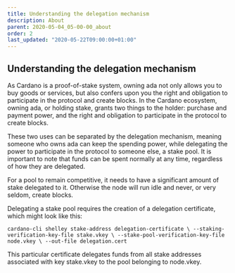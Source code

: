 ```yaml
---
title: Understanding the delegation mechanism
description: About
parent: 2020-05-04_05-00-00_about
order: 2
last_updated: "2020-05-22T09:00:00+01:00"
---
```

## Understanding the delegation mechanism

As Cardano is a proof-of-stake system, owning ada not only allows you to buy goods or services, but also confers upon you the right and obligation to participate in the protocol and create blocks. In the Cardano ecosystem, owning ada, or holding stake, grants two things to the holder: purchase and payment power, and the right and obligation to participate in the protocol to create blocks.

These two uses can be separated by the delegation mechanism, meaning someone who owns ada can keep the spending power, while delegating the power to participate in the protocol to someone else, a stake pool. It is important to note that funds can be spent normally at any time, regardless of how they are delegated.

For a pool to remain competitive, it needs to have a significant amount of stake delegated to it. Otherwise the node will run idle and never, or very seldom, create blocks.

Delegating a stake pool requires the creation of a delegation certificate, which might look like this:

`cardano-cli shelley stake-address delegation-certificate \
     --staking-verification-key-file stake.vkey \
     --stake-pool-verification-key-file node.vkey \
     --out-file delegation.cert`

This particular certificate delegates funds from all stake addresses associated with key stake.vkey to the pool belonging to node.vkey.

